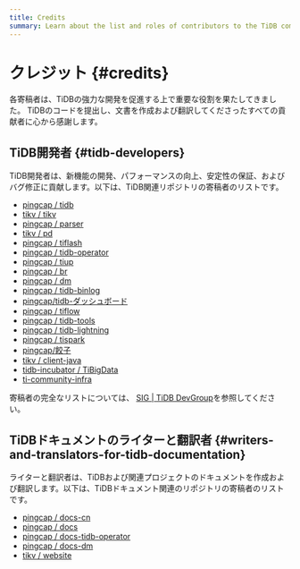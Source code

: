 ```yaml
---
title: Credits
summary: Learn about the list and roles of contributors to the TiDB community.
---
```


# クレジット {#credits}

各寄稿者は、TiDBの強力な開発を促進する上で重要な役割を果たしてきました。 TiDBのコードを提出し、文書を作成および翻訳してくださったすべての貢献者に心から感謝します。

## TiDB開発者 {#tidb-developers}

TiDB開発者は、新機能の開発、パフォーマンスの向上、安定性の保証、およびバグ修正に貢献します。以下は、TiDB関連リポジトリの寄稿者のリストです。

-   [pingcap / tidb](https://github.com/pingcap/tidb/graphs/contributors)
-   [tikv / tikv](https://github.com/tikv/tikv/graphs/contributors)
-   [pingcap / parser](https://github.com/pingcap/parser/graphs/contributors)
-   [tikv / pd](https://github.com/tikv/pd/graphs/contributors)
-   [pingcap / tiflash](https://github.com/pingcap/tiflash/graphs/contributors)
-   [pingcap / tidb-operator](https://github.com/pingcap/tidb-operator/graphs/contributors)
-   [pingcap / tiup](https://github.com/pingcap/tiup/graphs/contributors)
-   [pingcap / br](https://github.com/pingcap/br/graphs/contributors)
-   [pingcap / dm](https://github.com/pingcap/dm/graphs/contributors)
-   [pingcap / tidb-binlog](https://github.com/pingcap/tidb-binlog/graphs/contributors)
-   [pingcap/tidb-ダッシュボード](https://github.com/pingcap/tidb-dashboard/graphs/contributors)
-   [pingcap / tiflow](https://github.com/pingcap/tiflow/graphs/contributors)
-   [pingcap / tidb-tools](https://github.com/pingcap/tidb-tools/graphs/contributors)
-   [pingcap / tidb-lightning](https://github.com/pingcap/tidb-lightning/graphs/contributors)
-   [pingcap / tispark](https://github.com/pingcap/tispark/graphs/contributors)
-   [pingcap/餃子](https://github.com/pingcap/dumpling/graphs/contributors)
-   [tikv / client-java](https://github.com/tikv/client-java/graphs/contributors)
-   [tidb-incubator / TiBigData](https://github.com/tidb-incubator/TiBigData/graphs/contributors)
-   [ti-community-infra](https://github.com/orgs/ti-community-infra/people)

寄稿者の完全なリストについては、 [SIG | TiDB DevGroup](https://contributor.tidb.io/sig)を参照してください。

## TiDBドキュメントのライターと翻訳者 {#writers-and-translators-for-tidb-documentation}

ライターと翻訳者は、TiDBおよび関連プロジェクトのドキュメントを作成および翻訳します。以下は、TiDBドキュメント関連のリポジトリの寄稿者のリストです。

-   [pingcap / docs-cn](https://github.com/pingcap/docs-cn/graphs/contributors)
-   [pingcap / docs](https://github.com/pingcap/docs/graphs/contributors)
-   [pingcap / docs-tidb-operator](https://github.com/pingcap/docs-tidb-operator/graphs/contributors)
-   [pingcap / docs-dm](https://github.com/pingcap/docs-dm/graphs/contributors)
-   [tikv / website](https://github.com/tikv/website/graphs/contributors)
